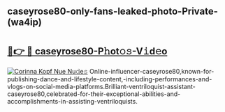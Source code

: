 ## caseyrose80-only-fans​-leaked-photo​-Private-(wa4ip)


# <h2><a href="https://mediaupload.pro?title=caseyrose80&ref=git">🔗👉 🔴 caseyrose80-P𝚑ot𝚘𝚜-V𝚒d𝚎o</a></h2>

[![Corinna Kopf Nue Nu𝚍e𝚜](https://i.imgur.com/0qMVB7G.gif)](https://mediaupload.pro?title=caseyrose80&ref=git)
Online-influencer-caseyrose80,known-for-publishing-dance-and-lifestyle-content,-including-performances-and-vlogs-on-social-media-platforms.Brilliant-ventriloquist-assistant-caseyrose80,celebrated-for-their-exceptional-abilities-and-accomplishments-in-assisting-ventriloquists.  